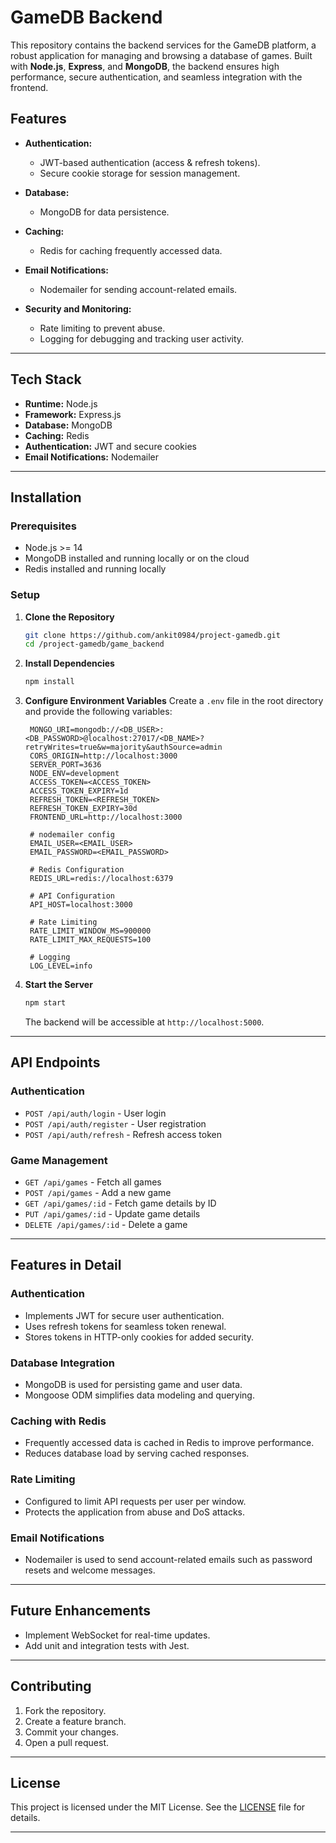 # GameDB Backend

This repository contains the backend services for the GameDB platform, a robust application for managing and browsing a database of games. Built with **Node.js**, **Express**, and **MongoDB**, the backend ensures high performance, secure authentication, and seamless integration with the frontend.

## Features

- **Authentication:**

  - JWT-based authentication (access & refresh tokens).
  - Secure cookie storage for session management.

- **Database:**

  - MongoDB for data persistence.

- **Caching:**

  - Redis for caching frequently accessed data.

- **Email Notifications:**

  - Nodemailer for sending account-related emails.

- **Security and Monitoring:**
  - Rate limiting to prevent abuse.
  - Logging for debugging and tracking user activity.

---

## Tech Stack

- **Runtime:** Node.js
- **Framework:** Express.js
- **Database:** MongoDB
- **Caching:** Redis
- **Authentication:** JWT and secure cookies
- **Email Notifications:** Nodemailer

---

## Installation

### Prerequisites

- Node.js >= 14
- MongoDB installed and running locally or on the cloud
- Redis installed and running locally

### Setup

1. **Clone the Repository**

   ```bash
   git clone https://github.com/ankit0984/project-gamedb.git
   cd /project-gamedb/game_backend
   ```

2. **Install Dependencies**

   ```bash
   npm install
   ```

3. **Configure Environment Variables**
   Create a `.env` file in the root directory and provide the following variables:

   ```env
    MONGO_URI=mongodb://<DB_USER>:<DB_PASSWORD>@localhost:27017/<DB_NAME>?retryWrites=true&w=majority&authSource=admin
    CORS_ORIGIN=http://localhost:3000
    SERVER_PORT=3636
    NODE_ENV=development
    ACCESS_TOKEN=<ACCESS_TOKEN>
    ACCESS_TOKEN_EXPIRY=1d
    REFRESH_TOKEN=<REFRESH_TOKEN>
    REFRESH_TOKEN_EXPIRY=30d
    FRONTEND_URL=http://localhost:3000

    # nodemailer config
    EMAIL_USER=<EMAIL_USER>
    EMAIL_PASSWORD=<EMAIL_PASSWORD>

    # Redis Configuration
    REDIS_URL=redis://localhost:6379

    # API Configuration
    API_HOST=localhost:3000

    # Rate Limiting
    RATE_LIMIT_WINDOW_MS=900000
    RATE_LIMIT_MAX_REQUESTS=100

    # Logging
    LOG_LEVEL=info

   ```

4. **Start the Server**

   ```bash
   npm start
   ```

   The backend will be accessible at `http://localhost:5000`.

---

## API Endpoints

### Authentication

- `POST /api/auth/login` - User login
- `POST /api/auth/register` - User registration
- `POST /api/auth/refresh` - Refresh access token

### Game Management

- `GET /api/games` - Fetch all games
- `POST /api/games` - Add a new game
- `GET /api/games/:id` - Fetch game details by ID
- `PUT /api/games/:id` - Update game details
- `DELETE /api/games/:id` - Delete a game

---

## Features in Detail

### Authentication

- Implements JWT for secure user authentication.
- Uses refresh tokens for seamless token renewal.
- Stores tokens in HTTP-only cookies for added security.

### Database Integration

- MongoDB is used for persisting game and user data.
- Mongoose ODM simplifies data modeling and querying.

### Caching with Redis

- Frequently accessed data is cached in Redis to improve performance.
- Reduces database load by serving cached responses.

### Rate Limiting

- Configured to limit API requests per user per window.
- Protects the application from abuse and DoS attacks.

### Email Notifications

- Nodemailer is used to send account-related emails such as password resets and welcome messages.

---

## Future Enhancements

- Implement WebSocket for real-time updates.
- Add unit and integration tests with Jest.

---

## Contributing

1. Fork the repository.
2. Create a feature branch.
3. Commit your changes.
4. Open a pull request.

---

## License

This project is licensed under the MIT License. See the [LICENSE](/LICENSE.md) file for details.

---
